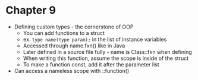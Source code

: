 # Chapter 9

- Defining custom types - the cornerstone of OOP
  - You can add functions to a struct
  - ex. `type name(type param);` in the list of instance variables
  - Accessed through name.fxn() like in Java
  - Later defined in a source file fully - name is Class::fxn when defining
  - When writing this function, assume the scope is inside of the struct
  - To make a function const, add it after the parameter list
- Can access a nameless scope with ::function()
